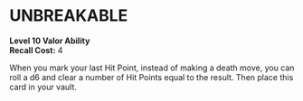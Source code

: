 # UNBREAKABLE

**Level 10 Valor Ability**  
**Recall Cost:** 4

When you mark your last Hit Point, instead of making a death move, you can roll a d6 and clear a number of Hit Points equal to the result. Then place this card in your vault.